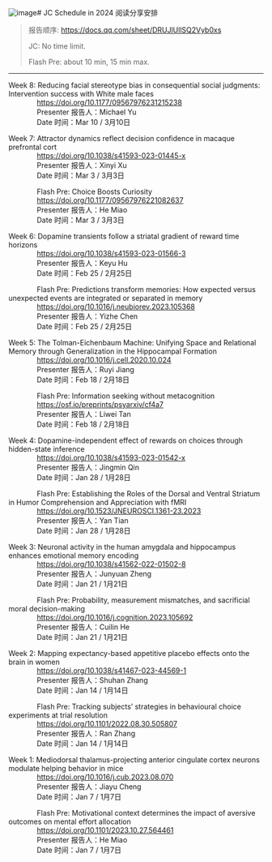 ![image](https://github.com/andlab-um/JC-Workshops/assets/107698302/46db7a12-25d5-474a-8558-2814f5d69089)# JC Schedule in 2024 阅读分享安排

> 报告顺序: https://docs.qq.com/sheet/DRUJlUllSQ2Vyb0xs
>
> JC: No time limit.
>
> Flash Pre: about 10 min, 15 min max.

---
Week 8: Reducing facial stereotype bias in consequential social judgments: Intervention success with White male faces<br>
&emsp;&emsp;&emsp;&emsp;https://doi.org/10.1177/09567976231215238<br>
&emsp;&emsp;&emsp;&emsp;Presenter 报告人：Michael Yu<br>
&emsp;&emsp;&emsp;&emsp;Date 时间：Mar 10 / 3月10日

Week 7: Attractor dynamics reflect decision confidence in macaque prefrontal cort<br>
&emsp;&emsp;&emsp;&emsp;https://doi.org/10.1038/s41593-023-01445-x<br>
&emsp;&emsp;&emsp;&emsp;Presenter 报告人：Xinyi Xu<br>
&emsp;&emsp;&emsp;&emsp;Date 时间：Mar 3 / 3月3日

&emsp;&emsp;&emsp;&emsp;Flash Pre: Choice Boosts Curiosity<br>
&emsp;&emsp;&emsp;&emsp;https://doi.org/10.1177/09567976221082637<br>
&emsp;&emsp;&emsp;&emsp;Presenter 报告人：He Miao<br>
&emsp;&emsp;&emsp;&emsp;Date 时间：Mar 3 / 3月3日

Week 6: Dopamine transients follow a striatal gradient of reward time horizons<br>
&emsp;&emsp;&emsp;&emsp;https://doi.org/10.1038/s41593-023-01566-3<br>
&emsp;&emsp;&emsp;&emsp;Presenter 报告人：Keyu Hu<br>
&emsp;&emsp;&emsp;&emsp;Date 时间：Feb 25 / 2月25日

&emsp;&emsp;&emsp;&emsp;Flash Pre: Predictions transform memories: How expected versus unexpected events are integrated or separated in memory<br>
&emsp;&emsp;&emsp;&emsp;https://doi.org/10.1016/j.neubiorev.2023.105368<br>
&emsp;&emsp;&emsp;&emsp;Presenter 报告人：Yizhe Chen<br>
&emsp;&emsp;&emsp;&emsp;Date 时间：Feb 25 / 2月25日

Week 5: The Tolman-Eichenbaum Machine: Unifying Space and Relational Memory through Generalization in the Hippocampal Formation<br>
&emsp;&emsp;&emsp;&emsp;https://doi.org/10.1016/j.cell.2020.10.024<br>
&emsp;&emsp;&emsp;&emsp;Presenter 报告人：Ruyi Jiang<br>
&emsp;&emsp;&emsp;&emsp;Date 时间：Feb 18 / 2月18日

&emsp;&emsp;&emsp;&emsp;Flash Pre: Information seeking without metacognition<br>
&emsp;&emsp;&emsp;&emsp;https://osf.io/preprints/psyarxiv/cf4a7<br>
&emsp;&emsp;&emsp;&emsp;Presenter 报告人：Liwei Tan<br>
&emsp;&emsp;&emsp;&emsp;Date 时间：Feb 18 / 2月18日

Week 4: Dopamine-independent effect of rewards on choices through hidden-state inference<br>
&emsp;&emsp;&emsp;&emsp;https://doi.org/10.1038/s41593-023-01542-x<br>
&emsp;&emsp;&emsp;&emsp;Presenter 报告人：Jingmin Qin<br>
&emsp;&emsp;&emsp;&emsp;Date 时间：Jan 28 / 1月28日

&emsp;&emsp;&emsp;&emsp;Flash Pre: Establishing the Roles of the Dorsal and Ventral Striatum in Humor Comprehension and Appreciation with fMRI<br>
&emsp;&emsp;&emsp;&emsp;https://doi.org/10.1523/JNEUROSCI.1361-23.2023<br>
&emsp;&emsp;&emsp;&emsp;Presenter 报告人：Yan Tian<br>
&emsp;&emsp;&emsp;&emsp;Date 时间：Jan 28 / 1月28日

Week 3: Neuronal activity in the human amygdala and hippocampus enhances emotional memory encoding<br>
&emsp;&emsp;&emsp;&emsp;https://doi.org/10.1038/s41562-022-01502-8<br>
&emsp;&emsp;&emsp;&emsp;Presenter 报告人：Junyuan Zheng<br>
&emsp;&emsp;&emsp;&emsp;Date 时间：Jan 21 / 1月21日

&emsp;&emsp;&emsp;&emsp;Flash Pre: Probability, measurement mismatches, and sacrificial moral decision-making<br>
&emsp;&emsp;&emsp;&emsp;https://doi.org/10.1016/j.cognition.2023.105692<br>
&emsp;&emsp;&emsp;&emsp;Presenter 报告人：Cuilin He<br>
&emsp;&emsp;&emsp;&emsp;Date 时间：Jan 21 / 1月21日

Week 2: Mapping expectancy-based appetitive placebo effects onto the brain in women<br>
&emsp;&emsp;&emsp;&emsp;https://doi.org/10.1038/s41467-023-44569-1<br>
&emsp;&emsp;&emsp;&emsp;Presenter 报告人：Shuhan Zhang<br>
&emsp;&emsp;&emsp;&emsp;Date 时间：Jan 14 / 1月14日

&emsp;&emsp;&emsp;&emsp;Flash Pre: Tracking subjects’ strategies in behavioural choice experiments at trial resolution <br>
&emsp;&emsp;&emsp;&emsp;https://doi.org/10.1101/2022.08.30.505807<br>
&emsp;&emsp;&emsp;&emsp;Presenter 报告人：Ran Zhang<br>
&emsp;&emsp;&emsp;&emsp;Date 时间：Jan 14 / 1月14日

Week 1: Mediodorsal thalamus-projecting anterior cingulate cortex neurons modulate helping behavior in mice<br>
&emsp;&emsp;&emsp;&emsp;https://doi.org/10.1016/j.cub.2023.08.070<br>
&emsp;&emsp;&emsp;&emsp;Presenter 报告人：Jiayu Cheng<br>
&emsp;&emsp;&emsp;&emsp;Date 时间：Jan 7 / 1月7日

&emsp;&emsp;&emsp;&emsp;Flash Pre: Motivational context determines the impact of aversive outcomes on mental effort allocation <br>
&emsp;&emsp;&emsp;&emsp;https://doi.org/10.1101/2023.10.27.564461<br>
&emsp;&emsp;&emsp;&emsp;Presenter 报告人：He Miao<br>
&emsp;&emsp;&emsp;&emsp;Date 时间：Jan 7 / 1月7日
